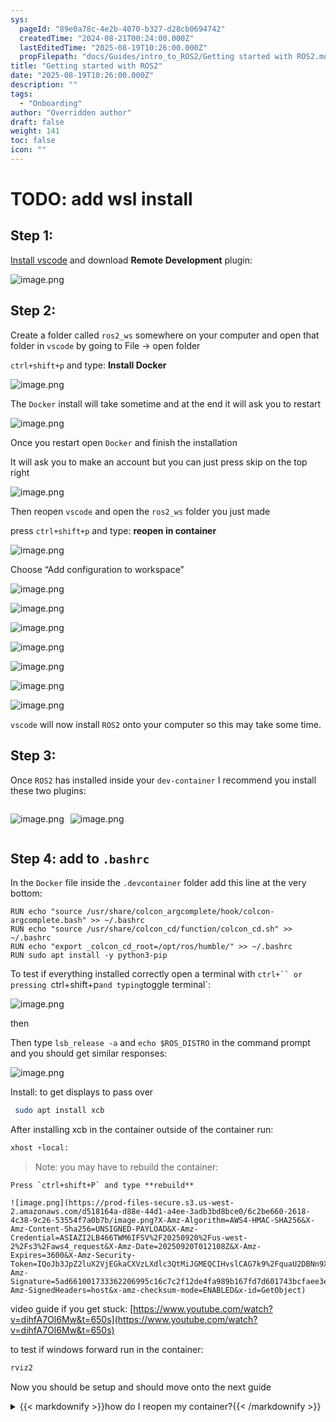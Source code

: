 ```yaml
---
sys:
  pageId: "89e0a78c-4e2b-4070-b327-d28cb0694742"
  createdTime: "2024-08-21T00:24:00.000Z"
  lastEditedTime: "2025-08-19T10:26:00.000Z"
  propFilepath: "docs/Guides/intro_to_ROS2/Getting started with ROS2.md"
title: "Getting started with ROS2"
date: "2025-08-19T10:26:00.000Z"
description: ""
tags:
  - "Onboarding"
author: "Overridden author"
draft: false
weight: 141
toc: false
icon: ""
---
```


# TODO: add wsl install

## Step 1:

[Install vscode](https://code.visualstudio.com/download) and download **Remote Development** plugin:

![image.png](https://prod-files-secure.s3.us-west-2.amazonaws.com/d518164a-d88e-44d1-a4ee-3adb3bd8bce0/efb52993-1881-4a40-b95e-6f020334f022/image.png?X-Amz-Algorithm=AWS4-HMAC-SHA256&X-Amz-Content-Sha256=UNSIGNED-PAYLOAD&X-Amz-Credential=ASIAZI2LB466RA7QOR2X%2F20250920%2Fus-west-2%2Fs3%2Faws4_request&X-Amz-Date=20250920T012102Z&X-Amz-Expires=3600&X-Amz-Security-Token=IQoJb3JpZ2luX2VjEGkaCXVzLXdlc3QtMiJIMEYCIQC6Yvp%2F8Jj5I8AJZ5Gl2ilkzbotFihdsTI%2B90AcevuXYgIhAOFz4xc7kQiHYColI%2FnYWfzgAuYnevH%2F6yzunSIaBK4ZKogECOL%2F%2F%2F%2F%2F%2F%2F%2F%2F%2FwEQABoMNjM3NDIzMTgzODA1IgyLAkDOVhrRd5H%2BYKQq3ANwAzWRiRyaWYJ0mxkj4tin8pUBWvT7esKRJNJvXlkNzbUqcRm%2BMq7GubDY3nawtqPxlHCA%2Fsf0JW2Sz%2FBRi3%2B2fVeI6uTwao1Lmv%2FJufo6Ms1uTlq6ERUqZxGw77KCU%2FRxJkVoSaiSPl4zx5S%2FLQ%2F70g6O8NrQ2oZ9fcoeCDnKmdPcTQyMLtDt13ldBlWB%2BrhFVHchfy3pJT%2Fg62D5%2BxGs8qH7YJRi%2Fnxb%2BDyAdZUyHEQG8KHzfdgIqmVwJlQdogr0rAJGKhjcM9ZcorKx8m1QXvXjk5TtrAZjm%2FgDppr2o7VzvQg1OJcVVSUr7MXg0xooQ88%2B9u8BqTaEIz4Aexw0NfbhZGWr93%2FKJ0n2PiF58r2DidPnFNgepwbFPzDR%2FsuX8r8jJ9%2BlrrtBySjRvNbJvcIaUiVTMs7d7YsDOkPOZJ51pY0GcUu032QfK%2FD98AjgQmz2gB6QkVomQzlPjPBf3MkRig9PNRO0tMoIfr0HpbfGLprfUDSeaZPHOBm3FfbmD9J49rFA3hNgKNFErF4x4z5mZKAQ3ps3ZnO6y7xlYPGekAeuLZfyh%2FUNnS5Gbjf7VQe8d%2FgEGtnNEqTV8ciHBw5PWC6YZU0vMg4N0pICQT%2BNidEnf5opNwpUJDD0%2F7fGBjqkAZH9RyHcEv05qwtUHQZa%2BRrttjhHSRFDc32QNc0fsEtwHVsdzwcPggPsIGkut%2Fgcrm5mY6UoP6KIokbCQlBS%2Fi862bmVu5WbVYjCEo8%2FhUoEsyjJb0dyBiT%2Fbl3GMYiTO%2Bta3hhPvH%2Fx75ID73T3TRBZVuTCHu50WjIlCKlM68kCM3RfxmJJQLjldl3KHFl6BzPxykrg9F81sjBfSiBKQaiCqoAj&X-Amz-Signature=6893b6c6b1180eacc21999463e1e552d73d761f6c9c0d13933457aff6985f621&X-Amz-SignedHeaders=host&x-amz-checksum-mode=ENABLED&x-id=GetObject)

## Step 2:

Create a folder called `ros2_ws` somewhere on your computer and open that folder in `vscode` by going to File → open folder 

`ctrl+shift+p` and type: **Install Docker**

![image.png](https://prod-files-secure.s3.us-west-2.amazonaws.com/d518164a-d88e-44d1-a4ee-3adb3bd8bce0/2269dc0e-1cd5-47ff-bceb-c04ad9b2eab0/image.png?X-Amz-Algorithm=AWS4-HMAC-SHA256&X-Amz-Content-Sha256=UNSIGNED-PAYLOAD&X-Amz-Credential=ASIAZI2LB466RA7QOR2X%2F20250920%2Fus-west-2%2Fs3%2Faws4_request&X-Amz-Date=20250920T012102Z&X-Amz-Expires=3600&X-Amz-Security-Token=IQoJb3JpZ2luX2VjEGkaCXVzLXdlc3QtMiJIMEYCIQC6Yvp%2F8Jj5I8AJZ5Gl2ilkzbotFihdsTI%2B90AcevuXYgIhAOFz4xc7kQiHYColI%2FnYWfzgAuYnevH%2F6yzunSIaBK4ZKogECOL%2F%2F%2F%2F%2F%2F%2F%2F%2F%2FwEQABoMNjM3NDIzMTgzODA1IgyLAkDOVhrRd5H%2BYKQq3ANwAzWRiRyaWYJ0mxkj4tin8pUBWvT7esKRJNJvXlkNzbUqcRm%2BMq7GubDY3nawtqPxlHCA%2Fsf0JW2Sz%2FBRi3%2B2fVeI6uTwao1Lmv%2FJufo6Ms1uTlq6ERUqZxGw77KCU%2FRxJkVoSaiSPl4zx5S%2FLQ%2F70g6O8NrQ2oZ9fcoeCDnKmdPcTQyMLtDt13ldBlWB%2BrhFVHchfy3pJT%2Fg62D5%2BxGs8qH7YJRi%2Fnxb%2BDyAdZUyHEQG8KHzfdgIqmVwJlQdogr0rAJGKhjcM9ZcorKx8m1QXvXjk5TtrAZjm%2FgDppr2o7VzvQg1OJcVVSUr7MXg0xooQ88%2B9u8BqTaEIz4Aexw0NfbhZGWr93%2FKJ0n2PiF58r2DidPnFNgepwbFPzDR%2FsuX8r8jJ9%2BlrrtBySjRvNbJvcIaUiVTMs7d7YsDOkPOZJ51pY0GcUu032QfK%2FD98AjgQmz2gB6QkVomQzlPjPBf3MkRig9PNRO0tMoIfr0HpbfGLprfUDSeaZPHOBm3FfbmD9J49rFA3hNgKNFErF4x4z5mZKAQ3ps3ZnO6y7xlYPGekAeuLZfyh%2FUNnS5Gbjf7VQe8d%2FgEGtnNEqTV8ciHBw5PWC6YZU0vMg4N0pICQT%2BNidEnf5opNwpUJDD0%2F7fGBjqkAZH9RyHcEv05qwtUHQZa%2BRrttjhHSRFDc32QNc0fsEtwHVsdzwcPggPsIGkut%2Fgcrm5mY6UoP6KIokbCQlBS%2Fi862bmVu5WbVYjCEo8%2FhUoEsyjJb0dyBiT%2Fbl3GMYiTO%2Bta3hhPvH%2Fx75ID73T3TRBZVuTCHu50WjIlCKlM68kCM3RfxmJJQLjldl3KHFl6BzPxykrg9F81sjBfSiBKQaiCqoAj&X-Amz-Signature=f4a196f87d85996d1b0f9654cc796c93ee66e07854bc5069a0322c5e4cf19b27&X-Amz-SignedHeaders=host&x-amz-checksum-mode=ENABLED&x-id=GetObject)

The `Docker` install will take sometime and at the end it will ask you to restart

![image.png](https://prod-files-secure.s3.us-west-2.amazonaws.com/d518164a-d88e-44d1-a4ee-3adb3bd8bce0/ed233f78-be33-4b1f-b89c-9c346c0e961e/image.png?X-Amz-Algorithm=AWS4-HMAC-SHA256&X-Amz-Content-Sha256=UNSIGNED-PAYLOAD&X-Amz-Credential=ASIAZI2LB466RA7QOR2X%2F20250920%2Fus-west-2%2Fs3%2Faws4_request&X-Amz-Date=20250920T012102Z&X-Amz-Expires=3600&X-Amz-Security-Token=IQoJb3JpZ2luX2VjEGkaCXVzLXdlc3QtMiJIMEYCIQC6Yvp%2F8Jj5I8AJZ5Gl2ilkzbotFihdsTI%2B90AcevuXYgIhAOFz4xc7kQiHYColI%2FnYWfzgAuYnevH%2F6yzunSIaBK4ZKogECOL%2F%2F%2F%2F%2F%2F%2F%2F%2F%2FwEQABoMNjM3NDIzMTgzODA1IgyLAkDOVhrRd5H%2BYKQq3ANwAzWRiRyaWYJ0mxkj4tin8pUBWvT7esKRJNJvXlkNzbUqcRm%2BMq7GubDY3nawtqPxlHCA%2Fsf0JW2Sz%2FBRi3%2B2fVeI6uTwao1Lmv%2FJufo6Ms1uTlq6ERUqZxGw77KCU%2FRxJkVoSaiSPl4zx5S%2FLQ%2F70g6O8NrQ2oZ9fcoeCDnKmdPcTQyMLtDt13ldBlWB%2BrhFVHchfy3pJT%2Fg62D5%2BxGs8qH7YJRi%2Fnxb%2BDyAdZUyHEQG8KHzfdgIqmVwJlQdogr0rAJGKhjcM9ZcorKx8m1QXvXjk5TtrAZjm%2FgDppr2o7VzvQg1OJcVVSUr7MXg0xooQ88%2B9u8BqTaEIz4Aexw0NfbhZGWr93%2FKJ0n2PiF58r2DidPnFNgepwbFPzDR%2FsuX8r8jJ9%2BlrrtBySjRvNbJvcIaUiVTMs7d7YsDOkPOZJ51pY0GcUu032QfK%2FD98AjgQmz2gB6QkVomQzlPjPBf3MkRig9PNRO0tMoIfr0HpbfGLprfUDSeaZPHOBm3FfbmD9J49rFA3hNgKNFErF4x4z5mZKAQ3ps3ZnO6y7xlYPGekAeuLZfyh%2FUNnS5Gbjf7VQe8d%2FgEGtnNEqTV8ciHBw5PWC6YZU0vMg4N0pICQT%2BNidEnf5opNwpUJDD0%2F7fGBjqkAZH9RyHcEv05qwtUHQZa%2BRrttjhHSRFDc32QNc0fsEtwHVsdzwcPggPsIGkut%2Fgcrm5mY6UoP6KIokbCQlBS%2Fi862bmVu5WbVYjCEo8%2FhUoEsyjJb0dyBiT%2Fbl3GMYiTO%2Bta3hhPvH%2Fx75ID73T3TRBZVuTCHu50WjIlCKlM68kCM3RfxmJJQLjldl3KHFl6BzPxykrg9F81sjBfSiBKQaiCqoAj&X-Amz-Signature=7f6e767902aab718f6ccbb82fa43a03f8bc7c5eb329997778d73088276ac6790&X-Amz-SignedHeaders=host&x-amz-checksum-mode=ENABLED&x-id=GetObject)

Once you restart open `Docker` and finish the installation

It will ask you to make an account but you can just press skip on the top right

![image.png](https://prod-files-secure.s3.us-west-2.amazonaws.com/d518164a-d88e-44d1-a4ee-3adb3bd8bce0/21010ad9-1659-4fd9-9f59-9932a09b2a3d/image.png?X-Amz-Algorithm=AWS4-HMAC-SHA256&X-Amz-Content-Sha256=UNSIGNED-PAYLOAD&X-Amz-Credential=ASIAZI2LB466RA7QOR2X%2F20250920%2Fus-west-2%2Fs3%2Faws4_request&X-Amz-Date=20250920T012102Z&X-Amz-Expires=3600&X-Amz-Security-Token=IQoJb3JpZ2luX2VjEGkaCXVzLXdlc3QtMiJIMEYCIQC6Yvp%2F8Jj5I8AJZ5Gl2ilkzbotFihdsTI%2B90AcevuXYgIhAOFz4xc7kQiHYColI%2FnYWfzgAuYnevH%2F6yzunSIaBK4ZKogECOL%2F%2F%2F%2F%2F%2F%2F%2F%2F%2FwEQABoMNjM3NDIzMTgzODA1IgyLAkDOVhrRd5H%2BYKQq3ANwAzWRiRyaWYJ0mxkj4tin8pUBWvT7esKRJNJvXlkNzbUqcRm%2BMq7GubDY3nawtqPxlHCA%2Fsf0JW2Sz%2FBRi3%2B2fVeI6uTwao1Lmv%2FJufo6Ms1uTlq6ERUqZxGw77KCU%2FRxJkVoSaiSPl4zx5S%2FLQ%2F70g6O8NrQ2oZ9fcoeCDnKmdPcTQyMLtDt13ldBlWB%2BrhFVHchfy3pJT%2Fg62D5%2BxGs8qH7YJRi%2Fnxb%2BDyAdZUyHEQG8KHzfdgIqmVwJlQdogr0rAJGKhjcM9ZcorKx8m1QXvXjk5TtrAZjm%2FgDppr2o7VzvQg1OJcVVSUr7MXg0xooQ88%2B9u8BqTaEIz4Aexw0NfbhZGWr93%2FKJ0n2PiF58r2DidPnFNgepwbFPzDR%2FsuX8r8jJ9%2BlrrtBySjRvNbJvcIaUiVTMs7d7YsDOkPOZJ51pY0GcUu032QfK%2FD98AjgQmz2gB6QkVomQzlPjPBf3MkRig9PNRO0tMoIfr0HpbfGLprfUDSeaZPHOBm3FfbmD9J49rFA3hNgKNFErF4x4z5mZKAQ3ps3ZnO6y7xlYPGekAeuLZfyh%2FUNnS5Gbjf7VQe8d%2FgEGtnNEqTV8ciHBw5PWC6YZU0vMg4N0pICQT%2BNidEnf5opNwpUJDD0%2F7fGBjqkAZH9RyHcEv05qwtUHQZa%2BRrttjhHSRFDc32QNc0fsEtwHVsdzwcPggPsIGkut%2Fgcrm5mY6UoP6KIokbCQlBS%2Fi862bmVu5WbVYjCEo8%2FhUoEsyjJb0dyBiT%2Fbl3GMYiTO%2Bta3hhPvH%2Fx75ID73T3TRBZVuTCHu50WjIlCKlM68kCM3RfxmJJQLjldl3KHFl6BzPxykrg9F81sjBfSiBKQaiCqoAj&X-Amz-Signature=33f444d7985d21a6ce7e635bcaaeb798107faeb2263463036e8c285d77e947a8&X-Amz-SignedHeaders=host&x-amz-checksum-mode=ENABLED&x-id=GetObject)

Then reopen `vscode` and open the `ros2_ws` folder you just made

press `ctrl+shift+p` and type: **reopen in container**

![image.png](https://prod-files-secure.s3.us-west-2.amazonaws.com/d518164a-d88e-44d1-a4ee-3adb3bd8bce0/4e93b8c2-41ad-488c-8095-c74205196118/image.png?X-Amz-Algorithm=AWS4-HMAC-SHA256&X-Amz-Content-Sha256=UNSIGNED-PAYLOAD&X-Amz-Credential=ASIAZI2LB466RA7QOR2X%2F20250920%2Fus-west-2%2Fs3%2Faws4_request&X-Amz-Date=20250920T012102Z&X-Amz-Expires=3600&X-Amz-Security-Token=IQoJb3JpZ2luX2VjEGkaCXVzLXdlc3QtMiJIMEYCIQC6Yvp%2F8Jj5I8AJZ5Gl2ilkzbotFihdsTI%2B90AcevuXYgIhAOFz4xc7kQiHYColI%2FnYWfzgAuYnevH%2F6yzunSIaBK4ZKogECOL%2F%2F%2F%2F%2F%2F%2F%2F%2F%2FwEQABoMNjM3NDIzMTgzODA1IgyLAkDOVhrRd5H%2BYKQq3ANwAzWRiRyaWYJ0mxkj4tin8pUBWvT7esKRJNJvXlkNzbUqcRm%2BMq7GubDY3nawtqPxlHCA%2Fsf0JW2Sz%2FBRi3%2B2fVeI6uTwao1Lmv%2FJufo6Ms1uTlq6ERUqZxGw77KCU%2FRxJkVoSaiSPl4zx5S%2FLQ%2F70g6O8NrQ2oZ9fcoeCDnKmdPcTQyMLtDt13ldBlWB%2BrhFVHchfy3pJT%2Fg62D5%2BxGs8qH7YJRi%2Fnxb%2BDyAdZUyHEQG8KHzfdgIqmVwJlQdogr0rAJGKhjcM9ZcorKx8m1QXvXjk5TtrAZjm%2FgDppr2o7VzvQg1OJcVVSUr7MXg0xooQ88%2B9u8BqTaEIz4Aexw0NfbhZGWr93%2FKJ0n2PiF58r2DidPnFNgepwbFPzDR%2FsuX8r8jJ9%2BlrrtBySjRvNbJvcIaUiVTMs7d7YsDOkPOZJ51pY0GcUu032QfK%2FD98AjgQmz2gB6QkVomQzlPjPBf3MkRig9PNRO0tMoIfr0HpbfGLprfUDSeaZPHOBm3FfbmD9J49rFA3hNgKNFErF4x4z5mZKAQ3ps3ZnO6y7xlYPGekAeuLZfyh%2FUNnS5Gbjf7VQe8d%2FgEGtnNEqTV8ciHBw5PWC6YZU0vMg4N0pICQT%2BNidEnf5opNwpUJDD0%2F7fGBjqkAZH9RyHcEv05qwtUHQZa%2BRrttjhHSRFDc32QNc0fsEtwHVsdzwcPggPsIGkut%2Fgcrm5mY6UoP6KIokbCQlBS%2Fi862bmVu5WbVYjCEo8%2FhUoEsyjJb0dyBiT%2Fbl3GMYiTO%2Bta3hhPvH%2Fx75ID73T3TRBZVuTCHu50WjIlCKlM68kCM3RfxmJJQLjldl3KHFl6BzPxykrg9F81sjBfSiBKQaiCqoAj&X-Amz-Signature=f1243e09757875a5a5ef63aa8c8e313ba8f2e5d4e8561c0c0e8fa58aa8ce2398&X-Amz-SignedHeaders=host&x-amz-checksum-mode=ENABLED&x-id=GetObject)

Choose “Add configuration to workspace”

![image.png](https://prod-files-secure.s3.us-west-2.amazonaws.com/d518164a-d88e-44d1-a4ee-3adb3bd8bce0/9560b282-5060-4989-ba37-97e7b2c22476/image.png?X-Amz-Algorithm=AWS4-HMAC-SHA256&X-Amz-Content-Sha256=UNSIGNED-PAYLOAD&X-Amz-Credential=ASIAZI2LB466RA7QOR2X%2F20250920%2Fus-west-2%2Fs3%2Faws4_request&X-Amz-Date=20250920T012102Z&X-Amz-Expires=3600&X-Amz-Security-Token=IQoJb3JpZ2luX2VjEGkaCXVzLXdlc3QtMiJIMEYCIQC6Yvp%2F8Jj5I8AJZ5Gl2ilkzbotFihdsTI%2B90AcevuXYgIhAOFz4xc7kQiHYColI%2FnYWfzgAuYnevH%2F6yzunSIaBK4ZKogECOL%2F%2F%2F%2F%2F%2F%2F%2F%2F%2FwEQABoMNjM3NDIzMTgzODA1IgyLAkDOVhrRd5H%2BYKQq3ANwAzWRiRyaWYJ0mxkj4tin8pUBWvT7esKRJNJvXlkNzbUqcRm%2BMq7GubDY3nawtqPxlHCA%2Fsf0JW2Sz%2FBRi3%2B2fVeI6uTwao1Lmv%2FJufo6Ms1uTlq6ERUqZxGw77KCU%2FRxJkVoSaiSPl4zx5S%2FLQ%2F70g6O8NrQ2oZ9fcoeCDnKmdPcTQyMLtDt13ldBlWB%2BrhFVHchfy3pJT%2Fg62D5%2BxGs8qH7YJRi%2Fnxb%2BDyAdZUyHEQG8KHzfdgIqmVwJlQdogr0rAJGKhjcM9ZcorKx8m1QXvXjk5TtrAZjm%2FgDppr2o7VzvQg1OJcVVSUr7MXg0xooQ88%2B9u8BqTaEIz4Aexw0NfbhZGWr93%2FKJ0n2PiF58r2DidPnFNgepwbFPzDR%2FsuX8r8jJ9%2BlrrtBySjRvNbJvcIaUiVTMs7d7YsDOkPOZJ51pY0GcUu032QfK%2FD98AjgQmz2gB6QkVomQzlPjPBf3MkRig9PNRO0tMoIfr0HpbfGLprfUDSeaZPHOBm3FfbmD9J49rFA3hNgKNFErF4x4z5mZKAQ3ps3ZnO6y7xlYPGekAeuLZfyh%2FUNnS5Gbjf7VQe8d%2FgEGtnNEqTV8ciHBw5PWC6YZU0vMg4N0pICQT%2BNidEnf5opNwpUJDD0%2F7fGBjqkAZH9RyHcEv05qwtUHQZa%2BRrttjhHSRFDc32QNc0fsEtwHVsdzwcPggPsIGkut%2Fgcrm5mY6UoP6KIokbCQlBS%2Fi862bmVu5WbVYjCEo8%2FhUoEsyjJb0dyBiT%2Fbl3GMYiTO%2Bta3hhPvH%2Fx75ID73T3TRBZVuTCHu50WjIlCKlM68kCM3RfxmJJQLjldl3KHFl6BzPxykrg9F81sjBfSiBKQaiCqoAj&X-Amz-Signature=351f84a7cbff2a493467e38507a54e696c1b898cc293ab085ca15de6677fad25&X-Amz-SignedHeaders=host&x-amz-checksum-mode=ENABLED&x-id=GetObject)

![image.png](https://prod-files-secure.s3.us-west-2.amazonaws.com/d518164a-d88e-44d1-a4ee-3adb3bd8bce0/2ee63f81-886b-48e8-a553-dc6e5eac99e4/image.png?X-Amz-Algorithm=AWS4-HMAC-SHA256&X-Amz-Content-Sha256=UNSIGNED-PAYLOAD&X-Amz-Credential=ASIAZI2LB466RA7QOR2X%2F20250920%2Fus-west-2%2Fs3%2Faws4_request&X-Amz-Date=20250920T012102Z&X-Amz-Expires=3600&X-Amz-Security-Token=IQoJb3JpZ2luX2VjEGkaCXVzLXdlc3QtMiJIMEYCIQC6Yvp%2F8Jj5I8AJZ5Gl2ilkzbotFihdsTI%2B90AcevuXYgIhAOFz4xc7kQiHYColI%2FnYWfzgAuYnevH%2F6yzunSIaBK4ZKogECOL%2F%2F%2F%2F%2F%2F%2F%2F%2F%2FwEQABoMNjM3NDIzMTgzODA1IgyLAkDOVhrRd5H%2BYKQq3ANwAzWRiRyaWYJ0mxkj4tin8pUBWvT7esKRJNJvXlkNzbUqcRm%2BMq7GubDY3nawtqPxlHCA%2Fsf0JW2Sz%2FBRi3%2B2fVeI6uTwao1Lmv%2FJufo6Ms1uTlq6ERUqZxGw77KCU%2FRxJkVoSaiSPl4zx5S%2FLQ%2F70g6O8NrQ2oZ9fcoeCDnKmdPcTQyMLtDt13ldBlWB%2BrhFVHchfy3pJT%2Fg62D5%2BxGs8qH7YJRi%2Fnxb%2BDyAdZUyHEQG8KHzfdgIqmVwJlQdogr0rAJGKhjcM9ZcorKx8m1QXvXjk5TtrAZjm%2FgDppr2o7VzvQg1OJcVVSUr7MXg0xooQ88%2B9u8BqTaEIz4Aexw0NfbhZGWr93%2FKJ0n2PiF58r2DidPnFNgepwbFPzDR%2FsuX8r8jJ9%2BlrrtBySjRvNbJvcIaUiVTMs7d7YsDOkPOZJ51pY0GcUu032QfK%2FD98AjgQmz2gB6QkVomQzlPjPBf3MkRig9PNRO0tMoIfr0HpbfGLprfUDSeaZPHOBm3FfbmD9J49rFA3hNgKNFErF4x4z5mZKAQ3ps3ZnO6y7xlYPGekAeuLZfyh%2FUNnS5Gbjf7VQe8d%2FgEGtnNEqTV8ciHBw5PWC6YZU0vMg4N0pICQT%2BNidEnf5opNwpUJDD0%2F7fGBjqkAZH9RyHcEv05qwtUHQZa%2BRrttjhHSRFDc32QNc0fsEtwHVsdzwcPggPsIGkut%2Fgcrm5mY6UoP6KIokbCQlBS%2Fi862bmVu5WbVYjCEo8%2FhUoEsyjJb0dyBiT%2Fbl3GMYiTO%2Bta3hhPvH%2Fx75ID73T3TRBZVuTCHu50WjIlCKlM68kCM3RfxmJJQLjldl3KHFl6BzPxykrg9F81sjBfSiBKQaiCqoAj&X-Amz-Signature=1600b49b9e5909afa4396a7a5427c08bf9f5dc1944c14eadb4101e3d0526c4ab&X-Amz-SignedHeaders=host&x-amz-checksum-mode=ENABLED&x-id=GetObject)

![image.png](https://prod-files-secure.s3.us-west-2.amazonaws.com/d518164a-d88e-44d1-a4ee-3adb3bd8bce0/e0fd626c-c8b6-4b2c-95d1-fa4c26514504/image.png?X-Amz-Algorithm=AWS4-HMAC-SHA256&X-Amz-Content-Sha256=UNSIGNED-PAYLOAD&X-Amz-Credential=ASIAZI2LB466RA7QOR2X%2F20250920%2Fus-west-2%2Fs3%2Faws4_request&X-Amz-Date=20250920T012102Z&X-Amz-Expires=3600&X-Amz-Security-Token=IQoJb3JpZ2luX2VjEGkaCXVzLXdlc3QtMiJIMEYCIQC6Yvp%2F8Jj5I8AJZ5Gl2ilkzbotFihdsTI%2B90AcevuXYgIhAOFz4xc7kQiHYColI%2FnYWfzgAuYnevH%2F6yzunSIaBK4ZKogECOL%2F%2F%2F%2F%2F%2F%2F%2F%2F%2FwEQABoMNjM3NDIzMTgzODA1IgyLAkDOVhrRd5H%2BYKQq3ANwAzWRiRyaWYJ0mxkj4tin8pUBWvT7esKRJNJvXlkNzbUqcRm%2BMq7GubDY3nawtqPxlHCA%2Fsf0JW2Sz%2FBRi3%2B2fVeI6uTwao1Lmv%2FJufo6Ms1uTlq6ERUqZxGw77KCU%2FRxJkVoSaiSPl4zx5S%2FLQ%2F70g6O8NrQ2oZ9fcoeCDnKmdPcTQyMLtDt13ldBlWB%2BrhFVHchfy3pJT%2Fg62D5%2BxGs8qH7YJRi%2Fnxb%2BDyAdZUyHEQG8KHzfdgIqmVwJlQdogr0rAJGKhjcM9ZcorKx8m1QXvXjk5TtrAZjm%2FgDppr2o7VzvQg1OJcVVSUr7MXg0xooQ88%2B9u8BqTaEIz4Aexw0NfbhZGWr93%2FKJ0n2PiF58r2DidPnFNgepwbFPzDR%2FsuX8r8jJ9%2BlrrtBySjRvNbJvcIaUiVTMs7d7YsDOkPOZJ51pY0GcUu032QfK%2FD98AjgQmz2gB6QkVomQzlPjPBf3MkRig9PNRO0tMoIfr0HpbfGLprfUDSeaZPHOBm3FfbmD9J49rFA3hNgKNFErF4x4z5mZKAQ3ps3ZnO6y7xlYPGekAeuLZfyh%2FUNnS5Gbjf7VQe8d%2FgEGtnNEqTV8ciHBw5PWC6YZU0vMg4N0pICQT%2BNidEnf5opNwpUJDD0%2F7fGBjqkAZH9RyHcEv05qwtUHQZa%2BRrttjhHSRFDc32QNc0fsEtwHVsdzwcPggPsIGkut%2Fgcrm5mY6UoP6KIokbCQlBS%2Fi862bmVu5WbVYjCEo8%2FhUoEsyjJb0dyBiT%2Fbl3GMYiTO%2Bta3hhPvH%2Fx75ID73T3TRBZVuTCHu50WjIlCKlM68kCM3RfxmJJQLjldl3KHFl6BzPxykrg9F81sjBfSiBKQaiCqoAj&X-Amz-Signature=a20cdd613b8c01b34260fb68ce1a2665264f5207f609a532b23e919c11ee9b33&X-Amz-SignedHeaders=host&x-amz-checksum-mode=ENABLED&x-id=GetObject)

![image.png](https://prod-files-secure.s3.us-west-2.amazonaws.com/d518164a-d88e-44d1-a4ee-3adb3bd8bce0/a2e13f50-d2ab-4719-a4c2-7ced634bfc9d/image.png?X-Amz-Algorithm=AWS4-HMAC-SHA256&X-Amz-Content-Sha256=UNSIGNED-PAYLOAD&X-Amz-Credential=ASIAZI2LB466RA7QOR2X%2F20250920%2Fus-west-2%2Fs3%2Faws4_request&X-Amz-Date=20250920T012102Z&X-Amz-Expires=3600&X-Amz-Security-Token=IQoJb3JpZ2luX2VjEGkaCXVzLXdlc3QtMiJIMEYCIQC6Yvp%2F8Jj5I8AJZ5Gl2ilkzbotFihdsTI%2B90AcevuXYgIhAOFz4xc7kQiHYColI%2FnYWfzgAuYnevH%2F6yzunSIaBK4ZKogECOL%2F%2F%2F%2F%2F%2F%2F%2F%2F%2FwEQABoMNjM3NDIzMTgzODA1IgyLAkDOVhrRd5H%2BYKQq3ANwAzWRiRyaWYJ0mxkj4tin8pUBWvT7esKRJNJvXlkNzbUqcRm%2BMq7GubDY3nawtqPxlHCA%2Fsf0JW2Sz%2FBRi3%2B2fVeI6uTwao1Lmv%2FJufo6Ms1uTlq6ERUqZxGw77KCU%2FRxJkVoSaiSPl4zx5S%2FLQ%2F70g6O8NrQ2oZ9fcoeCDnKmdPcTQyMLtDt13ldBlWB%2BrhFVHchfy3pJT%2Fg62D5%2BxGs8qH7YJRi%2Fnxb%2BDyAdZUyHEQG8KHzfdgIqmVwJlQdogr0rAJGKhjcM9ZcorKx8m1QXvXjk5TtrAZjm%2FgDppr2o7VzvQg1OJcVVSUr7MXg0xooQ88%2B9u8BqTaEIz4Aexw0NfbhZGWr93%2FKJ0n2PiF58r2DidPnFNgepwbFPzDR%2FsuX8r8jJ9%2BlrrtBySjRvNbJvcIaUiVTMs7d7YsDOkPOZJ51pY0GcUu032QfK%2FD98AjgQmz2gB6QkVomQzlPjPBf3MkRig9PNRO0tMoIfr0HpbfGLprfUDSeaZPHOBm3FfbmD9J49rFA3hNgKNFErF4x4z5mZKAQ3ps3ZnO6y7xlYPGekAeuLZfyh%2FUNnS5Gbjf7VQe8d%2FgEGtnNEqTV8ciHBw5PWC6YZU0vMg4N0pICQT%2BNidEnf5opNwpUJDD0%2F7fGBjqkAZH9RyHcEv05qwtUHQZa%2BRrttjhHSRFDc32QNc0fsEtwHVsdzwcPggPsIGkut%2Fgcrm5mY6UoP6KIokbCQlBS%2Fi862bmVu5WbVYjCEo8%2FhUoEsyjJb0dyBiT%2Fbl3GMYiTO%2Bta3hhPvH%2Fx75ID73T3TRBZVuTCHu50WjIlCKlM68kCM3RfxmJJQLjldl3KHFl6BzPxykrg9F81sjBfSiBKQaiCqoAj&X-Amz-Signature=d2a2d18eff6f50338d42740a00aeb518d0d509462c01e23577b0b1301f16d371&X-Amz-SignedHeaders=host&x-amz-checksum-mode=ENABLED&x-id=GetObject)

![image.png](https://prod-files-secure.s3.us-west-2.amazonaws.com/d518164a-d88e-44d1-a4ee-3adb3bd8bce0/6cc478ad-aaba-4bf7-9fcc-403277ab896c/image.png?X-Amz-Algorithm=AWS4-HMAC-SHA256&X-Amz-Content-Sha256=UNSIGNED-PAYLOAD&X-Amz-Credential=ASIAZI2LB466RA7QOR2X%2F20250920%2Fus-west-2%2Fs3%2Faws4_request&X-Amz-Date=20250920T012102Z&X-Amz-Expires=3600&X-Amz-Security-Token=IQoJb3JpZ2luX2VjEGkaCXVzLXdlc3QtMiJIMEYCIQC6Yvp%2F8Jj5I8AJZ5Gl2ilkzbotFihdsTI%2B90AcevuXYgIhAOFz4xc7kQiHYColI%2FnYWfzgAuYnevH%2F6yzunSIaBK4ZKogECOL%2F%2F%2F%2F%2F%2F%2F%2F%2F%2FwEQABoMNjM3NDIzMTgzODA1IgyLAkDOVhrRd5H%2BYKQq3ANwAzWRiRyaWYJ0mxkj4tin8pUBWvT7esKRJNJvXlkNzbUqcRm%2BMq7GubDY3nawtqPxlHCA%2Fsf0JW2Sz%2FBRi3%2B2fVeI6uTwao1Lmv%2FJufo6Ms1uTlq6ERUqZxGw77KCU%2FRxJkVoSaiSPl4zx5S%2FLQ%2F70g6O8NrQ2oZ9fcoeCDnKmdPcTQyMLtDt13ldBlWB%2BrhFVHchfy3pJT%2Fg62D5%2BxGs8qH7YJRi%2Fnxb%2BDyAdZUyHEQG8KHzfdgIqmVwJlQdogr0rAJGKhjcM9ZcorKx8m1QXvXjk5TtrAZjm%2FgDppr2o7VzvQg1OJcVVSUr7MXg0xooQ88%2B9u8BqTaEIz4Aexw0NfbhZGWr93%2FKJ0n2PiF58r2DidPnFNgepwbFPzDR%2FsuX8r8jJ9%2BlrrtBySjRvNbJvcIaUiVTMs7d7YsDOkPOZJ51pY0GcUu032QfK%2FD98AjgQmz2gB6QkVomQzlPjPBf3MkRig9PNRO0tMoIfr0HpbfGLprfUDSeaZPHOBm3FfbmD9J49rFA3hNgKNFErF4x4z5mZKAQ3ps3ZnO6y7xlYPGekAeuLZfyh%2FUNnS5Gbjf7VQe8d%2FgEGtnNEqTV8ciHBw5PWC6YZU0vMg4N0pICQT%2BNidEnf5opNwpUJDD0%2F7fGBjqkAZH9RyHcEv05qwtUHQZa%2BRrttjhHSRFDc32QNc0fsEtwHVsdzwcPggPsIGkut%2Fgcrm5mY6UoP6KIokbCQlBS%2Fi862bmVu5WbVYjCEo8%2FhUoEsyjJb0dyBiT%2Fbl3GMYiTO%2Bta3hhPvH%2Fx75ID73T3TRBZVuTCHu50WjIlCKlM68kCM3RfxmJJQLjldl3KHFl6BzPxykrg9F81sjBfSiBKQaiCqoAj&X-Amz-Signature=87436f366a402942eb3e997ff0164764b4026ebcc4b3fb0b7c1708a8d30f68d1&X-Amz-SignedHeaders=host&x-amz-checksum-mode=ENABLED&x-id=GetObject)

![image.png](https://prod-files-secure.s3.us-west-2.amazonaws.com/d518164a-d88e-44d1-a4ee-3adb3bd8bce0/53255b28-f75e-430f-b9e3-c0ac8577e42b/image.png?X-Amz-Algorithm=AWS4-HMAC-SHA256&X-Amz-Content-Sha256=UNSIGNED-PAYLOAD&X-Amz-Credential=ASIAZI2LB466RA7QOR2X%2F20250920%2Fus-west-2%2Fs3%2Faws4_request&X-Amz-Date=20250920T012102Z&X-Amz-Expires=3600&X-Amz-Security-Token=IQoJb3JpZ2luX2VjEGkaCXVzLXdlc3QtMiJIMEYCIQC6Yvp%2F8Jj5I8AJZ5Gl2ilkzbotFihdsTI%2B90AcevuXYgIhAOFz4xc7kQiHYColI%2FnYWfzgAuYnevH%2F6yzunSIaBK4ZKogECOL%2F%2F%2F%2F%2F%2F%2F%2F%2F%2FwEQABoMNjM3NDIzMTgzODA1IgyLAkDOVhrRd5H%2BYKQq3ANwAzWRiRyaWYJ0mxkj4tin8pUBWvT7esKRJNJvXlkNzbUqcRm%2BMq7GubDY3nawtqPxlHCA%2Fsf0JW2Sz%2FBRi3%2B2fVeI6uTwao1Lmv%2FJufo6Ms1uTlq6ERUqZxGw77KCU%2FRxJkVoSaiSPl4zx5S%2FLQ%2F70g6O8NrQ2oZ9fcoeCDnKmdPcTQyMLtDt13ldBlWB%2BrhFVHchfy3pJT%2Fg62D5%2BxGs8qH7YJRi%2Fnxb%2BDyAdZUyHEQG8KHzfdgIqmVwJlQdogr0rAJGKhjcM9ZcorKx8m1QXvXjk5TtrAZjm%2FgDppr2o7VzvQg1OJcVVSUr7MXg0xooQ88%2B9u8BqTaEIz4Aexw0NfbhZGWr93%2FKJ0n2PiF58r2DidPnFNgepwbFPzDR%2FsuX8r8jJ9%2BlrrtBySjRvNbJvcIaUiVTMs7d7YsDOkPOZJ51pY0GcUu032QfK%2FD98AjgQmz2gB6QkVomQzlPjPBf3MkRig9PNRO0tMoIfr0HpbfGLprfUDSeaZPHOBm3FfbmD9J49rFA3hNgKNFErF4x4z5mZKAQ3ps3ZnO6y7xlYPGekAeuLZfyh%2FUNnS5Gbjf7VQe8d%2FgEGtnNEqTV8ciHBw5PWC6YZU0vMg4N0pICQT%2BNidEnf5opNwpUJDD0%2F7fGBjqkAZH9RyHcEv05qwtUHQZa%2BRrttjhHSRFDc32QNc0fsEtwHVsdzwcPggPsIGkut%2Fgcrm5mY6UoP6KIokbCQlBS%2Fi862bmVu5WbVYjCEo8%2FhUoEsyjJb0dyBiT%2Fbl3GMYiTO%2Bta3hhPvH%2Fx75ID73T3TRBZVuTCHu50WjIlCKlM68kCM3RfxmJJQLjldl3KHFl6BzPxykrg9F81sjBfSiBKQaiCqoAj&X-Amz-Signature=3779e2e19769ff76a050d16c1ecac8aa2ce7d58ef5e9d586e859c336621b57c9&X-Amz-SignedHeaders=host&x-amz-checksum-mode=ENABLED&x-id=GetObject)

![image.png](https://prod-files-secure.s3.us-west-2.amazonaws.com/d518164a-d88e-44d1-a4ee-3adb3bd8bce0/7c562767-5af9-4ffb-97d1-327bcdf4ee00/image.png?X-Amz-Algorithm=AWS4-HMAC-SHA256&X-Amz-Content-Sha256=UNSIGNED-PAYLOAD&X-Amz-Credential=ASIAZI2LB466RA7QOR2X%2F20250920%2Fus-west-2%2Fs3%2Faws4_request&X-Amz-Date=20250920T012102Z&X-Amz-Expires=3600&X-Amz-Security-Token=IQoJb3JpZ2luX2VjEGkaCXVzLXdlc3QtMiJIMEYCIQC6Yvp%2F8Jj5I8AJZ5Gl2ilkzbotFihdsTI%2B90AcevuXYgIhAOFz4xc7kQiHYColI%2FnYWfzgAuYnevH%2F6yzunSIaBK4ZKogECOL%2F%2F%2F%2F%2F%2F%2F%2F%2F%2FwEQABoMNjM3NDIzMTgzODA1IgyLAkDOVhrRd5H%2BYKQq3ANwAzWRiRyaWYJ0mxkj4tin8pUBWvT7esKRJNJvXlkNzbUqcRm%2BMq7GubDY3nawtqPxlHCA%2Fsf0JW2Sz%2FBRi3%2B2fVeI6uTwao1Lmv%2FJufo6Ms1uTlq6ERUqZxGw77KCU%2FRxJkVoSaiSPl4zx5S%2FLQ%2F70g6O8NrQ2oZ9fcoeCDnKmdPcTQyMLtDt13ldBlWB%2BrhFVHchfy3pJT%2Fg62D5%2BxGs8qH7YJRi%2Fnxb%2BDyAdZUyHEQG8KHzfdgIqmVwJlQdogr0rAJGKhjcM9ZcorKx8m1QXvXjk5TtrAZjm%2FgDppr2o7VzvQg1OJcVVSUr7MXg0xooQ88%2B9u8BqTaEIz4Aexw0NfbhZGWr93%2FKJ0n2PiF58r2DidPnFNgepwbFPzDR%2FsuX8r8jJ9%2BlrrtBySjRvNbJvcIaUiVTMs7d7YsDOkPOZJ51pY0GcUu032QfK%2FD98AjgQmz2gB6QkVomQzlPjPBf3MkRig9PNRO0tMoIfr0HpbfGLprfUDSeaZPHOBm3FfbmD9J49rFA3hNgKNFErF4x4z5mZKAQ3ps3ZnO6y7xlYPGekAeuLZfyh%2FUNnS5Gbjf7VQe8d%2FgEGtnNEqTV8ciHBw5PWC6YZU0vMg4N0pICQT%2BNidEnf5opNwpUJDD0%2F7fGBjqkAZH9RyHcEv05qwtUHQZa%2BRrttjhHSRFDc32QNc0fsEtwHVsdzwcPggPsIGkut%2Fgcrm5mY6UoP6KIokbCQlBS%2Fi862bmVu5WbVYjCEo8%2FhUoEsyjJb0dyBiT%2Fbl3GMYiTO%2Bta3hhPvH%2Fx75ID73T3TRBZVuTCHu50WjIlCKlM68kCM3RfxmJJQLjldl3KHFl6BzPxykrg9F81sjBfSiBKQaiCqoAj&X-Amz-Signature=f133739973db087207aede2ca1676ae5b9ad8317dc68e08d2d27efc650c3a1eb&X-Amz-SignedHeaders=host&x-amz-checksum-mode=ENABLED&x-id=GetObject)

`vscode` will now install `ROS2` onto your computer so this may take some time.

## Step 3:

Once `ROS2` has installed inside your `dev-container` I recommend you install these two plugins:

<div style="display: flex;flex-direction: row; column-gap:10px; justify-content: left;">
<div>

![image.png](https://prod-files-secure.s3.us-west-2.amazonaws.com/d518164a-d88e-44d1-a4ee-3adb3bd8bce0/3fc3d550-5a54-4ba1-ba6b-faa01cdb7369/image.png?X-Amz-Algorithm=AWS4-HMAC-SHA256&X-Amz-Content-Sha256=UNSIGNED-PAYLOAD&X-Amz-Credential=ASIAZI2LB466YZEHAOPM%2F20250920%2Fus-west-2%2Fs3%2Faws4_request&X-Amz-Date=20250920T012108Z&X-Amz-Expires=3600&X-Amz-Security-Token=IQoJb3JpZ2luX2VjEGkaCXVzLXdlc3QtMiJIMEYCIQDVE%2FRYMX2v6LpyzdJhMTnlgDDhJ7IySINpk%2FvButpiTgIhAPtachjo2EoHa5MWwidce6ETpSOVOI6zElnsab%2BMnNzjKogECOL%2F%2F%2F%2F%2F%2F%2F%2F%2F%2FwEQABoMNjM3NDIzMTgzODA1IgyFNTNI1fU0TVKFJyIq3AOkkvkj7L1SsMO0%2FV%2FriZtXOZvcifr68fnPbScDgP6W5I7FNyRZ4ZxEABiTDRpayLD%2FOvkKA72I%2BiBryXXeCAbeaaI9qaSP0xQBMWP92E6nl80Fxug9JozIK4vkFhNVfpN4Jv50M2kccek1aImdpGn43or9JGoUSksEyK8Aq6MFwYB5pVRKWSkUof27C7HXPu6r6LT3OvPdvAPQDQFiOpsKkO8FhCgmTBqjo%2BGLpBYQWykbncc5B%2BW%2F6qgwjOCPxUeRwkmdqcj0aVH3t2xKv4%2FShqeQzADJ0eaLkgJM28dU5u%2F64DP6MiOjrNmGQM0srrovx7QcC0qaeglV%2BXoG8nQD5OaRCj%2FiIJ5GKBgFCkW2i%2FLgVTjC0p3zjZXjzrwW9Rr1Kkl2G4i8XvzF57damoNjiK0hz9pGf8IPECKjV6YTVdpO3GrJ3GDOklNduou7addhAMEm316vPCBCl%2F5cJFL5O2PnpghgLcVOfPtPgSrV6AiyYJHwIinCS3Br1VdZEqXRcqjglOgI1mRZ81utE2Qe1SG1Vk8LHF0ItTxW1KSkS4R3RrDrc4P3ZkFrEn5xnJBU%2FVG4iI7C4yoYNWyWOl3SPf95c0fKOSrI5NOTKTPp2WfXzbuo%2FYe0qXYEQTCbgLjGBjqkAd17lItc8GoxHwR4TxMnvGqGdeYRWfbR0gT9%2FnGZvDYNhI0bxoSF8jASgehuXwNkcPm6H33V2G5fssK02eGrK99akwT4lyD0uvPjYILlESv1dlyWO16k8a%2F5Zm1nuA72ajPhUGYE1YjfptS09EfJ9pOuiqwPsgnZ9or%2BkHTETs%2FIt5E%2BVf4Fzf31b0uruZomZNnrrIB2Kejqr0Ej7FVUy8%2FCgx4P&X-Amz-Signature=3d2e12f5e727c6c14dbaee1eda5b015e07c255795dd3e3b3feb4527dc7ed4f0e&X-Amz-SignedHeaders=host&x-amz-checksum-mode=ENABLED&x-id=GetObject)

</div>
<div>

![image.png](https://prod-files-secure.s3.us-west-2.amazonaws.com/d518164a-d88e-44d1-a4ee-3adb3bd8bce0/d994cc66-13c2-4093-a5a3-f84cf4601a82/image.png?X-Amz-Algorithm=AWS4-HMAC-SHA256&X-Amz-Content-Sha256=UNSIGNED-PAYLOAD&X-Amz-Credential=ASIAZI2LB4665G7GYZUY%2F20250920%2Fus-west-2%2Fs3%2Faws4_request&X-Amz-Date=20250920T012108Z&X-Amz-Expires=3600&X-Amz-Security-Token=IQoJb3JpZ2luX2VjEGkaCXVzLXdlc3QtMiJGMEQCICia2EquI7Cip8PqSkSkVuFNotDkcvalGiH%2BzqEYH29DAiAEWu06yZlKX6rN%2F9kjF8HN1ImRJVZGnnNAzuc2X9t6ICqIBAji%2F%2F%2F%2F%2F%2F%2F%2F%2F%2F8BEAAaDDYzNzQyMzE4MzgwNSIM%2Fa2MLk%2FzgNM6tn%2FTKtwDgxIRrtXFX12sWAkHWbYOzi3sILDszX4fa0BcclPNfX61HUH9MDfayRDM8sxSp91t9t6heLvZjiqsGPh9YQzSiSg5SqDIeMBA518GHwF%2BC7C5KZUV%2FmgSCS5Q%2BNf%2BAGy%2BFE9v1muQK5E%2F%2BDh7D09QueBa9DMD2VO2K07td20ISftZX51rqZuJTavRFWXJB1uUBnCodhYG8nXvWvN%2BNuI%2FYhTEwWujRTNOL%2BTmWymjTKp%2B1Pge9x6VH2Z35yh8Qd%2Bxm3qphvTW5UNV62k93n13KhL18ECyu9CdbS5%2Bt3r%2B%2BiWpLP42RdQ%2FcMfRaLBCMadkJFFgVTZ3Dzvpp6oGoU7AelOtze7TgpF0gooF0I4%2Fjha9zlV1%2FuPa%2BpvsjdAIQHonmIgd3vE5zCZkOyRQDNUl86vCyz2hQXweyDR7ibFEx5jYkOJallwkL%2Fn6%2FhYdA3EENmw5sv0hmXMIwkeGJpXGNDgGLmrsvKpEiSmmhEBJFsnF5l6TnJfl4dj3nvbupx4XtrxXD8HBEbh%2BKRTEBgwyojlEJOPn%2BCKcKO3%2B0Iscwe1D6BwknioekckzPyKHaV8abydzi6uuzG0erhoXJvkQMQjE5%2BxK7kiAULPlxgIq9mhVSHzL%2FOi4Iv%2BBDMYw7P%2B3xgY6pgGsQNt6OcuDQt9W5L0lKUUE%2FV5rSFbQqnibM6AQoclCUqxANfz55bhdmEyoN8wgO9HJTTLyh4FYOKTE6NdDR02fULFuBfJZM4jiUuPjbZ9n59waTrx%2FFo7NZGDqRH3eZV4nut%2FTs%2BRCVwB6gYFQXLVFMTyvm7HPtbCcZCBtSoe2%2F0qsTC7bRj0DLbXE%2BPsnDHZe5p0XLJXPkhGZwIAJaZjZkT%2BKiw1b&X-Amz-Signature=4935f07f399b0fb8b56bee1b541febf1f5f93649c0fc463605d27799726f1ee6&X-Amz-SignedHeaders=host&x-amz-checksum-mode=ENABLED&x-id=GetObject)

</div>
</div>

## Step 4: add to `.bashrc`

In the `Docker` file inside the `.devcontainer` folder add this line at the very bottom: 

```docker
RUN echo "source /usr/share/colcon_argcomplete/hook/colcon-argcomplete.bash" >> ~/.bashrc
RUN echo "source /usr/share/colcon_cd/function/colcon_cd.sh" >> ~/.bashrc
RUN echo "export _colcon_cd_root=/opt/ros/humble/" >> ~/.bashrc
RUN sudo apt install -y python3-pip 
```

To test if everything installed correctly open a terminal with `ctrl+`` or pressing `ctrl+shift+p` and typing `toggle terminal`:

![image.png](https://prod-files-secure.s3.us-west-2.amazonaws.com/d518164a-d88e-44d1-a4ee-3adb3bd8bce0/6a4943d8-b04e-4c02-9a58-775f3384d1a5/image.png?X-Amz-Algorithm=AWS4-HMAC-SHA256&X-Amz-Content-Sha256=UNSIGNED-PAYLOAD&X-Amz-Credential=ASIAZI2LB466RA7QOR2X%2F20250920%2Fus-west-2%2Fs3%2Faws4_request&X-Amz-Date=20250920T012102Z&X-Amz-Expires=3600&X-Amz-Security-Token=IQoJb3JpZ2luX2VjEGkaCXVzLXdlc3QtMiJIMEYCIQC6Yvp%2F8Jj5I8AJZ5Gl2ilkzbotFihdsTI%2B90AcevuXYgIhAOFz4xc7kQiHYColI%2FnYWfzgAuYnevH%2F6yzunSIaBK4ZKogECOL%2F%2F%2F%2F%2F%2F%2F%2F%2F%2FwEQABoMNjM3NDIzMTgzODA1IgyLAkDOVhrRd5H%2BYKQq3ANwAzWRiRyaWYJ0mxkj4tin8pUBWvT7esKRJNJvXlkNzbUqcRm%2BMq7GubDY3nawtqPxlHCA%2Fsf0JW2Sz%2FBRi3%2B2fVeI6uTwao1Lmv%2FJufo6Ms1uTlq6ERUqZxGw77KCU%2FRxJkVoSaiSPl4zx5S%2FLQ%2F70g6O8NrQ2oZ9fcoeCDnKmdPcTQyMLtDt13ldBlWB%2BrhFVHchfy3pJT%2Fg62D5%2BxGs8qH7YJRi%2Fnxb%2BDyAdZUyHEQG8KHzfdgIqmVwJlQdogr0rAJGKhjcM9ZcorKx8m1QXvXjk5TtrAZjm%2FgDppr2o7VzvQg1OJcVVSUr7MXg0xooQ88%2B9u8BqTaEIz4Aexw0NfbhZGWr93%2FKJ0n2PiF58r2DidPnFNgepwbFPzDR%2FsuX8r8jJ9%2BlrrtBySjRvNbJvcIaUiVTMs7d7YsDOkPOZJ51pY0GcUu032QfK%2FD98AjgQmz2gB6QkVomQzlPjPBf3MkRig9PNRO0tMoIfr0HpbfGLprfUDSeaZPHOBm3FfbmD9J49rFA3hNgKNFErF4x4z5mZKAQ3ps3ZnO6y7xlYPGekAeuLZfyh%2FUNnS5Gbjf7VQe8d%2FgEGtnNEqTV8ciHBw5PWC6YZU0vMg4N0pICQT%2BNidEnf5opNwpUJDD0%2F7fGBjqkAZH9RyHcEv05qwtUHQZa%2BRrttjhHSRFDc32QNc0fsEtwHVsdzwcPggPsIGkut%2Fgcrm5mY6UoP6KIokbCQlBS%2Fi862bmVu5WbVYjCEo8%2FhUoEsyjJb0dyBiT%2Fbl3GMYiTO%2Bta3hhPvH%2Fx75ID73T3TRBZVuTCHu50WjIlCKlM68kCM3RfxmJJQLjldl3KHFl6BzPxykrg9F81sjBfSiBKQaiCqoAj&X-Amz-Signature=4a435104708981532a42a1f387b03da5306a4b3ce1bcd56ef89361ad19141c15&X-Amz-SignedHeaders=host&x-amz-checksum-mode=ENABLED&x-id=GetObject)

then 

Then type `lsb_release -a` and `echo $ROS_DISTRO` in the command prompt and you should get similar responses:

![image.png](https://prod-files-secure.s3.us-west-2.amazonaws.com/d518164a-d88e-44d1-a4ee-3adb3bd8bce0/3e635dec-a805-4e85-8b9e-d000e5b71a4e/image.png?X-Amz-Algorithm=AWS4-HMAC-SHA256&X-Amz-Content-Sha256=UNSIGNED-PAYLOAD&X-Amz-Credential=ASIAZI2LB466RA7QOR2X%2F20250920%2Fus-west-2%2Fs3%2Faws4_request&X-Amz-Date=20250920T012102Z&X-Amz-Expires=3600&X-Amz-Security-Token=IQoJb3JpZ2luX2VjEGkaCXVzLXdlc3QtMiJIMEYCIQC6Yvp%2F8Jj5I8AJZ5Gl2ilkzbotFihdsTI%2B90AcevuXYgIhAOFz4xc7kQiHYColI%2FnYWfzgAuYnevH%2F6yzunSIaBK4ZKogECOL%2F%2F%2F%2F%2F%2F%2F%2F%2F%2FwEQABoMNjM3NDIzMTgzODA1IgyLAkDOVhrRd5H%2BYKQq3ANwAzWRiRyaWYJ0mxkj4tin8pUBWvT7esKRJNJvXlkNzbUqcRm%2BMq7GubDY3nawtqPxlHCA%2Fsf0JW2Sz%2FBRi3%2B2fVeI6uTwao1Lmv%2FJufo6Ms1uTlq6ERUqZxGw77KCU%2FRxJkVoSaiSPl4zx5S%2FLQ%2F70g6O8NrQ2oZ9fcoeCDnKmdPcTQyMLtDt13ldBlWB%2BrhFVHchfy3pJT%2Fg62D5%2BxGs8qH7YJRi%2Fnxb%2BDyAdZUyHEQG8KHzfdgIqmVwJlQdogr0rAJGKhjcM9ZcorKx8m1QXvXjk5TtrAZjm%2FgDppr2o7VzvQg1OJcVVSUr7MXg0xooQ88%2B9u8BqTaEIz4Aexw0NfbhZGWr93%2FKJ0n2PiF58r2DidPnFNgepwbFPzDR%2FsuX8r8jJ9%2BlrrtBySjRvNbJvcIaUiVTMs7d7YsDOkPOZJ51pY0GcUu032QfK%2FD98AjgQmz2gB6QkVomQzlPjPBf3MkRig9PNRO0tMoIfr0HpbfGLprfUDSeaZPHOBm3FfbmD9J49rFA3hNgKNFErF4x4z5mZKAQ3ps3ZnO6y7xlYPGekAeuLZfyh%2FUNnS5Gbjf7VQe8d%2FgEGtnNEqTV8ciHBw5PWC6YZU0vMg4N0pICQT%2BNidEnf5opNwpUJDD0%2F7fGBjqkAZH9RyHcEv05qwtUHQZa%2BRrttjhHSRFDc32QNc0fsEtwHVsdzwcPggPsIGkut%2Fgcrm5mY6UoP6KIokbCQlBS%2Fi862bmVu5WbVYjCEo8%2FhUoEsyjJb0dyBiT%2Fbl3GMYiTO%2Bta3hhPvH%2Fx75ID73T3TRBZVuTCHu50WjIlCKlM68kCM3RfxmJJQLjldl3KHFl6BzPxykrg9F81sjBfSiBKQaiCqoAj&X-Amz-Signature=dec07edc094e9acdc7c6ae706abd5748f649b7e40d1f1914656bb30d3b1a339b&X-Amz-SignedHeaders=host&x-amz-checksum-mode=ENABLED&x-id=GetObject)

Install:  to get displays to pass over

```bash
 sudo apt install xcb
```

After installing xcb in the container outside of the container run:

```python
xhost +local:
```

> Note: you may have to rebuild the container:

	Press `ctrl+shift+P` and type **rebuild**

	![image.png](https://prod-files-secure.s3.us-west-2.amazonaws.com/d518164a-d88e-44d1-a4ee-3adb3bd8bce0/6c2be660-2618-4c38-9c26-53554f7a0b7b/image.png?X-Amz-Algorithm=AWS4-HMAC-SHA256&X-Amz-Content-Sha256=UNSIGNED-PAYLOAD&X-Amz-Credential=ASIAZI2LB466TWM6IFSV%2F20250920%2Fus-west-2%2Fs3%2Faws4_request&X-Amz-Date=20250920T012108Z&X-Amz-Expires=3600&X-Amz-Security-Token=IQoJb3JpZ2luX2VjEGkaCXVzLXdlc3QtMiJGMEQCIHvslCAG7k9%2FquaU2DBNn9Xh6D0ssPlwq16LsbFj8k35AiAjcDkTSV63TsggEJiRTw68r9iKQj2rWoREj7MO1jLefSqIBAji%2F%2F%2F%2F%2F%2F%2F%2F%2F%2F8BEAAaDDYzNzQyMzE4MzgwNSIMquR5aAqRq1NgDVYwKtwDYe%2F6Ijb5bAwhEdwyBF%2BD888ywMImf1K8qR5PM3Ebs7ePJMsSjP4ytYxecHnZlY9RQ4s7JFWL4jvqztXCcMdJL9Zt5kJsIu6h4zivqALHDnP88N6CzD9368baeY%2Bqlb5Hu3S86uXHL9Zv03WG5wWcG29Q0YuYrSTnUiitYnfSDYF%2BiVmSVhtA8u7c6xjlTCv5FucATXwRzF2748SlRiOkL8adlqJvsy5tYHFdj6DAZMfKGcydxPSuN2UVW5YbCScMFpg6khSg%2BWWTBLiYTmeeibMhVpTCVYXCeTMaV8e9fwrpP9X1ZeaZCnm5OcZMNVONu1bMM%2FAAiZLj86oMriBZ9FM%2BUiYPaXwyzKgFsdtTxPJmB0xp36o3%2B0VOqa%2FR4rVsmRZ2sTqRHcU5loyeeSAuITSF6XOLnOrptDCI4xwkDK3hluBF3iVofAKJkIccf98dRvitDKgSO1z2a9%2FG%2BbpqsCSBVTTVbW7dG%2FyLxHbdiDG8yVQhKZFRrNBubKi%2Bdmc9IKeEbowwRJCk4ommkTdooJjnvcVLIMWL5OR9VCwSvQZS2xrQlcBoQv%2Bp%2FkPhWuxvzW7fOFyT9tKra0dtM%2FaJVP6KdxhS2h9iEtaPnm4dyl5jztL7ptVMovQfzV4w5%2F%2B3xgY6pgH5AMhSbLuFvy%2BUurWyCLzanBRGeudqROIW3WUMPvJlSLZcc8aTBYDa4bEFWR1SZ5psEpjVSOc0YwOj35HmE9sYiRh72aFB8VrlmA3iGcI%2BC5S%2FriUSu4g7uN4jZ9Hn2MdBAj9ep1zsa2KmDH3mLHwv%2Ff7cf4z89xs%2B7UACIcgc98xGrAvX7Cz9%2FIoyUc5Z5H6q5hAMcuRgJfGvbvWr8CiKsT%2F9FVyf&X-Amz-Signature=5ad661001733362206995c16c7c2f12de4fa989b167fd7d601743bcfaee3ecc2&X-Amz-SignedHeaders=host&x-amz-checksum-mode=ENABLED&x-id=GetObject)

video guide if you get stuck: [https://www.youtube.com/watch?v=dihfA7Ol6Mw&t=650s](https://www.youtube.com/watch?v=dihfA7Ol6Mw&t=650s)

to test if windows forward run in the container:

```bash
rviz2
```

Now you should be setup and should move onto the next guide 

<details>
  <summary>{{< markdownify >}}how do I reopen my container?{{< /markdownify >}}</summary>
  
TODO:

</details>


